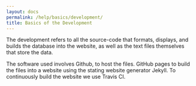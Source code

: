 ```yaml
---
layout: docs
permalink: /help/basics/development/
title: Basics of the Development
---
```


The development refers to all the source-code that formats, displays, and builds the database into the website, as well as the text files themselves that store the data.

The software used involves Github, to host the files. GitHub pages to build the files into a website using the stating website generator Jekyll. To continuously build the website we use Travis CI.
